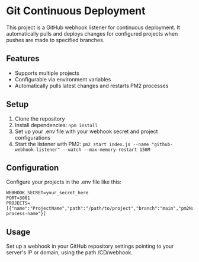 # Git Continuous Deployment

This project is a GitHub webhook listener for continuous deployment. It automatically pulls and deploys changes for configured projects when pushes are made to specified branches.

## Features

- Supports multiple projects
- Configurable via environment variables
- Automatically pulls latest changes and restarts PM2 processes

## Setup

1. Clone the repository
2. Install dependencies: `npm install`
3. Set up your .env file with your webhook secret and project configurations
4. Start the listener with PM2: `pm2 start index.js --name "github-webhook-listener" --watch --max-memory-restart 150M`

## Configuration

Configure your projects in the .env file like this:

```
WEBHOOK_SECRET=your_secret_here
PORT=3001
PROJECTS=[{"name":"ProjectName","path":"/path/to/project","branch":"main","pm2Name":"pm2-process-name"}]
```

## Usage

Set up a webhook in your GitHub repository settings pointing to your server's IP or domain, using the path /CD/webhook.

